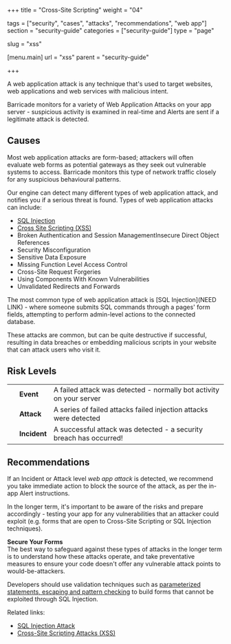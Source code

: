 +++
title = "Cross-Site Scripting"
weight = "04"

tags = ["security", "cases", "attacks", "recommendations", "web app"]
section = "security-guide"
categories = ["security-guide"]
type = "page"

slug = "xss"

[menu.main]
    url = "xss"
    parent = "security-guide"

+++

A web application attack is any technique that's used to target websites, web applications and web services with malicious intent.

Barricade monitors for a variety of Web Application Attacks on your app server - suspicious activity is examined in real-time and Alerts are sent if a legitimate attack is detected.

## Causes

Most web application attacks are form-based; attackers will often evaluate web forms as potential gateways as they seek out vulnerable systems to access. Barricade monitors this type of network traffic closely for any suspicious behavioural patterns.

Our engine can detect many different types of web application attack, and notifies you if a serious threat is found. Types of web application attacks can include:

*   [SQL Injection](/hc/en-us/articles/206217047-SQL-Injection-Attacks)
*   [Cross Site Scripting (XSS)](/hc/en-us/articles/205447628-Cross-Site-Scripting-Attacks-XSS-)
*   Broken Authentication and Session ManagementInsecure Direct Object References
*   Security Misconfiguration
*   Sensitive Data Exposure
*   Missing Function Level Access Control
*   Cross-Site Request Forgeries
*   Using Components With Known Vulnerabilities
*   Unvalidated Redirects and Forwards

The most common type of web application attack is [SQL Injection](NEED LINK) - where someone submits SQL commands through a pages' form fields, attempting to perform admin-level actions to the connected database.

These attacks are common, but can be quite destructive if successful, resulting in data breaches or embedding malicious scripts in your website that can attack users who visit it.

## Risk Levels

<table class="risk">

<tbody>

<tr>
<td><em> </em></td>
<td><strong>Event</strong></td>

<td>A failed attack was detected - normally bot activity on your server</td>

</tr>

<tr>
<td><em> </em></td>
<td><strong>Attack</strong></td>

<td>A series of failed attacks failed injection attacks were detected</td>

</tr>

<tr>
<td><em> </em></td>
<td><strong>Incident</strong></td>

<td>A successful attack was detected - a security breach has occurred!</td>

</tr>

</tbody>

</table>

## Recommendations

If an Incident or Attack level _web app attack_ is detected, we recommend you take immediate action to block the source of the attack, as per the in-app Alert instructions. 

In the longer term, it's important to be aware of the risks and prepare accordingly - testing your app for any vulnerabilities that an attacker could exploit (e.g. forms that are open to Cross-Site Scripting or SQL Injection techniques). 

**Secure Your Forms**  
The best way to safeguard against these types of attacks in the longer term is to understand how these attacks operate, and take preventative measures to ensure your code doesn't offer any vulnerable attack points to would-be-attackers.

Developers should use validation techniques such as [parameterized statements, escaping and pattern checking](https://en.wikipedia.org/wiki/SQL_injection#Mitigation) to build forms that cannot be exploited through SQL Injection.

Related links:

*   [SQL Injection Attack](#sql-injection)
*   [Cross-Site Scripting Attacks (XSS)](#xss)
